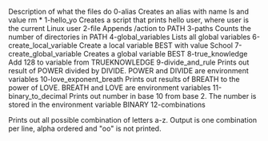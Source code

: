 Description of what the files do
0-alias
Creates an alias with name ls and value rm * 
1-hello_yo
Creates a script that prints hello user, where user is the current Linux user
2-file
Appends /action to PATH
3-paths
Counts the number of directories in PATH
4-global_variables
Lists all global variables
6-create_local_variable
Create a local variable BEST with value School
7-create_global_variable
Creates a global variable BEST
8-true_knowledge
Add 128 to variable from TRUEKNOWLEDGE
9-divide_and_rule
Prints out result of POWER divided by DIVIDE. POWER and DIVIDE are environment variables
10-love_exponent_breath
Prints out results of BREATH to the power of LOVE. BREATH and LOVE are environment variables
11-binary_to_decimal
Prints out number in base 10 from base 2. The number is stored in the environment variable BINARY
12-combinations




































Prints out all possible combination of letters a-z. Output is one combination per line, alpha ordered and "oo" is not printed.
